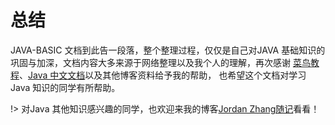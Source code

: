 # 总结

JAVA-BASIC 文档到此告一段落，整个整理过程，仅仅是自己对JAVA 基础知识的巩固与加深，文档内容大多来源于网络整理以及我个人的理解，再次感谢
[菜鸟教程](http://www.runoob.com)、[Java 中文文档](http://tool.oschina.net/apidocs/apidoc?api=jdk-zh)以及其他博客资料给予我的帮助，
也希望这个文档对学习Java 知识的同学有所帮助。

!> 对Java 其他知识感兴趣的同学，也欢迎来我的博客[Jordan Zhang随记](http://www.jordanzhang.xyz/)看看！
